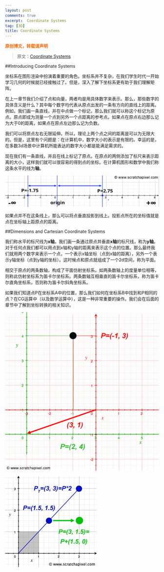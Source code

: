 ```yaml
---
layout: post
comments: true
excerpt:  Coordinate Systems
tag: [3D]
title: Coordinate Systems
---
```

<span style="color: #ff6600;"><strong>原创博文，转载请声明</strong></span>

> 原文：[Coordinate Systems](http://www.scratchapixel.com/lessons/mathematics-physics-for-computer-graphics/geometry/coordinate-systems)

##Introducing Coordinate Systems

坐标系在图形渲染中扮演着重要的角色。坐标系并不复杂，在我们学生时代一开始学习几何的时候就已经接触过了。但是，深入了解下坐标系更有助于我们理解矩阵。

在上一章节我们介绍了点和向量，两者均是用具体数字来表示。那么，那些数字的具体含义是什么？其中每个数字均代表从原点出发的一条有方向的直线上的距离。例如，我们画一条直线，并在中点做一个标记，那么我们就可以称这个标记为原点。原点即成为测量一个点到另外一个点距离的参考点。如果点在原点右边那么记为大于0的距离，如果点在原点左边那么记为负数。

我们可以将原点左右无限延伸。所以，理论上两个点之间的距离是可以为无限大的。但是，这里有个问题是：在计算机中，数字大小的表示是有限的。幸运的是，在多数3d场景中计算机所能表达的数字大小都是能满足需求的。

现在我们有一条直线，并且在线上标记了原点。在原点的两侧添加了标尺来表示距离的大小，这样我们就可以很容易的得到点的坐标。在计算机图形和数学中我们称这条水平的线为**轴**。

![image](../images/oneaxis.png)

如果点并不在这条线上，那么可以将点垂直投影到线上。投影点所在的坐标值就是点在坐标轴上距原点的距离。

##Dimensions and Cartesian Coordinate Systems

我们称水平的标尺线为**x轴**。我们画一条通过原点并垂直**x轴**的标尺线，称为**y轴**。对于任何点我们都可以用点到x轴和y轴的距离来表示这个点的位置。那么最终我们就用两个数字来表示一个点，一个表示x轴坐标（点到x轴的距离），另外一个表示y轴坐标（点到y轴的坐标）。这时候点和原点就组成了一个2d空间，称为平面。

相交于原点的两条数轴，构成了平面仿射坐标系。如两条数轴上的度量单位相等，则称此仿射坐标系为笛卡尔坐标系。两条数轴互相垂直的笛卡尔坐标系，称为笛卡尔直角坐标系，否则称为笛卡尔斜角坐标系。

如果我们知道点P在坐标系A中的位置，那么我们如何在坐标系B中找到和P相同的点？在CG运算中（以及数学运算中），这是一种非常重要的操作。我们会在后面的章节中了解到坐标转换的相关知识。

![image](../images/pointincoordsystems.png)

![image](../images/scalepoint.png)



